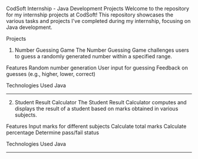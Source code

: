 CodSoft Internship - Java Development Projects
Welcome to the repository for my internship projects at CodSoft! This repository showcases the various tasks and projects I've completed during my internship, focusing on Java development.

Projects
1. Number Guessing Game
The Number Guessing Game challenges users to guess a randomly generated number within a specified range.

Features
Random number generation
User input for guessing
Feedback on guesses (e.g., higher, lower, correct)

Technologies Used
Java
********************************************************************************************************************************

2. Student Result Calculator
The Student Result Calculator computes and displays the result of a student based on marks obtained in various subjects.

Features
Input marks for different subjects
Calculate total marks
Calculate percentage
Determine pass/fail status

Technologies Used
Java
*********************************************************************************************************************************


